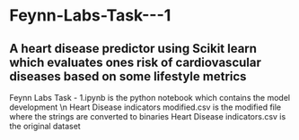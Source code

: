 # Feynn-Labs-Task---1
A heart disease predictor using Scikit learn which evaluates ones risk of cardiovascular diseases based on some lifestyle metrics
---------------------------------------------------------------------------------------------------------------------------------
Feynn Labs Task - 1.ipynb is the python notebook which contains the model development \n
Heart Disease indicators modified.csv is the modified file where the strings are converted to binaries
Heart Disease indicators.csv is the original dataset
